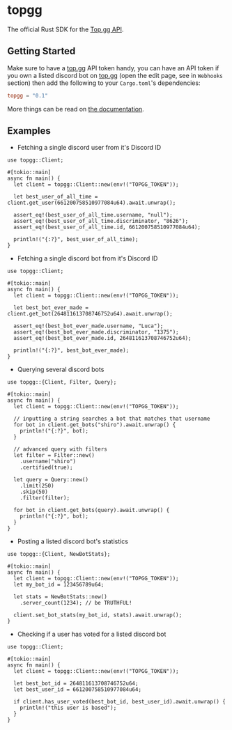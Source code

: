 # topgg

The official Rust SDK for the [Top.gg API](https://docs.top.gg).

## Getting Started

Make sure to have a [top.gg](https://top.gg) API token handy, you can have an API token if you own a listed discord bot on [top.gg](https://top.gg) (open the edit page, see in `Webhooks` section) then add the following to your `Cargo.toml`'s dependencies:

```toml
topgg = "0.1"
```

More things can be read on [the documentation](https://docs.rs/topgg).

## Examples

- Fetching a single discord user from it's Discord ID

```rust,no_run
use topgg::Client;

#[tokio::main]
async fn main() {
  let client = topgg::Client::new(env!("TOPGG_TOKEN"));
  
  let best_user_of_all_time = client.get_user(661200758510977084u64).await.unwrap();
  
  assert_eq!(best_user_of_all_time.username, "null");
  assert_eq!(best_user_of_all_time.discriminator, "8626");
  assert_eq!(best_user_of_all_time.id, 661200758510977084u64);
  
  println!("{:?}", best_user_of_all_time);
}
```

- Fetching a single discord bot from it's Discord ID

```rust,no_run
use topgg::Client;

#[tokio::main]
async fn main() {
  let client = topgg::Client::new(env!("TOPGG_TOKEN"));
  
  let best_bot_ever_made = client.get_bot(264811613708746752u64).await.unwrap();
  
  assert_eq!(best_bot_ever_made.username, "Luca");
  assert_eq!(best_bot_ever_made.discriminator, "1375");
  assert_eq!(best_bot_ever_made.id, 264811613708746752u64);
  
  println!("{:?}", best_bot_ever_made);
}
```

- Querying several discord bots

```rust,no_run
use topgg::{Client, Filter, Query};

#[tokio::main]
async fn main() {
  let client = topgg::Client::new(env!("TOPGG_TOKEN"));
  
  // inputting a string searches a bot that matches that username
  for bot in client.get_bots("shiro").await.unwrap() {
    println!("{:?}", bot);
  }

  // advanced query with filters
  let filter = Filter::new()
    .username("shiro")
    .certified(true);

  let query = Query::new()
    .limit(250)
    .skip(50)
    .filter(filter);

  for bot in client.get_bots(query).await.unwrap() {
    println!("{:?}", bot);
  }
}
```

- Posting a listed discord bot's statistics

```rust,no_run
use topgg::{Client, NewBotStats};

#[tokio::main]
async fn main() {
  let client = topgg::Client::new(env!("TOPGG_TOKEN"));
  let my_bot_id = 123456789u64;

  let stats = NewBotStats::new()
    .server_count(1234); // be TRUTHFUL!

  client.set_bot_stats(my_bot_id, stats).await.unwrap();
}
```

- Checking if a user has voted for a listed discord bot

```rust,no_run
use topgg::Client;

#[tokio::main]
async fn main() {
  let client = topgg::Client::new(env!("TOPGG_TOKEN"));
  
  let best_bot_id = 264811613708746752u64;
  let best_user_id = 661200758510977084u64;

  if client.has_user_voted(best_bot_id, best_user_id).await.unwrap() {
    println!("this user is based");
  }
}
```